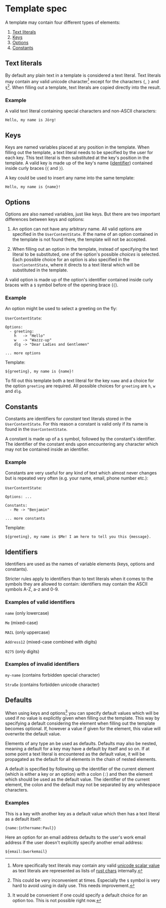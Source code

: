 # Template spec

A template may contain four different types of elements:

  1. [Text literals](#text-literals)
  2. [Keys](#keys)
  3. [Options](#options)
  4. [Constants](#constants)


## Text literals
By default any plain text in a template is considered a text literal.
Text literals may contain any valid unicode character[^1] except for the characters `{`, `}` and `$`[^2].
When filling out a template, text literals are copied directly into the result.

### Example
A valid text literal containing special characters and non-ASCII characters:

```
Hello, my name is Jörg!
```

## Keys
Keys are named variables placed at any position in the template. When filling out the template,
a text literal needs to be specified by the user for each key. This text literal is then
substituted at the key's position in the template.
A valid key is made up of the key's name ([identifier](#identifiers)) contained inside curly braces (`{` and `}`).

A key could be used to insert any name into the same template:

```
Hello, my name is {name}!
```

## Options
Options are also named variables, just like keys. But there are two important differences
between keys and options:

1. An option can not have any arbitrary name. All valid options are
specified in the `UserContentState`. If the name of an option contained in the template
is not found there, the template will not be accepted.

2. When filling out an option in the template, instead of specifying the text literal
to be substituted, one of the option's possible *choices* is selected. Each possible
choice for an option is also specified in the `UserContentState`, where it directs
to a text literal which will be substituted in the template.

A valid option is made up of the option's identifier contained inside curly braces with a `$` symbol
before of the opening brace (`{`).

### Example
An option might be used to select a greeting on the fly:

`UserContentState`:

```
Options:
  - greeting:
    h   -> "Hello"
    w   -> "Wazzz-up"
    dlg -> "Dear Ladies and Gentlemen"

... more options
```
Template:

```
${greeting}, my name is {name}!
```

To fill out this template both a text literal for the key `name` and a choice for
the option `greeting` are required. All possible choices for `greeting` are `h`, `w` and `dlg`.


## Constants
Constants are identifiers for *constant* text literals stored in the `UserContentState`.
For this reason a constant is valid only if its name is found in the `UserContentState`.

A constant is made up of a `$` symbol, followed by the constant's identifier.
The identifier of the constant ends upon encountering any character which may
not be contained inside an identifier.

### Example
Constants are very useful for any kind of text which almost never changes
but is repeated very often (e.g. your name, email, phone number etc.):

`UserContentState`:

```
Options: ...

Constants:
  - Me -> "Benjamin"

... more constants
```
Template:

```
${greeting}, my name is $Me! I am here to tell you this {message}.
```


## Identifiers
Identifiers are used as the names of variable elements (keys, options and constants).

Stricter rules apply to identifiers than to text literals when it comes to the symbols
they are allowed to contain: identifiers may contain the ASCII symbols A-Z, a-z and 0-9.

### Examples of valid identifiers
`name` (only lowercase)

`Me` (mixed-case)

`MAIL` (only uppercase)

`Address12` (mixed-case combined with digits)

`0275` (only digits)

### Examples of invalid identifiers
`my-name` (contains forbidden special character)

`Straße` (contains forbidden unicode character)


## Defaults
When using keys and options[^3] you can specify default values which will be used if
no value is explicitly given when filling out the template. This way by specifying
a default considering the element when filling out the template becomes optional.
If, however a value if given for the element, this value will overwrite the default value.

Elements of any type an be used as defaults. Defaults may also be nested, meaning a
default for a key may have a default by itself and so on. If at some point a
text literal is encountered as the default value, it will be propagated as the default
for all elements in the chain of nested elements.

A default is specified by following up the identifier of the current element
(which is either a key or an option) with a colon (`:`) and then the element which
should be used as the default value. The identifier of the current element,
the colon and the default may not be separated by any whitespace characters.

### Examples
This is a key with another key as a default value which then has a text literal as a default itself:

```
{name:{othername:Paul}}
```

Here an option for an email address defaults to the user's work email address if the user doesn't
explicitly specify another email address:

```
${email:$workemail}
```


[^1]: More specifically text literals may contain any valid [unicode scalar value](https://www.unicode.org/glossary/#unicode_scalar_value) as text literals are represented as lists of [rust chars](https://doc.rust-lang.org/std/primitive.char.html) internally.

[^2]: This could be very inconvenient at times. Especially the `$` symbol is very hard to avoid using in daily use. This needs improvement.

[^3]: It would be convenient if one could specify a default choice for an option too. This is not possible right now.
